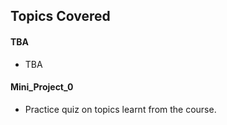 <!-- Revision Section Starts -->
## Topics Covered
#### TBA
* TBA

#### Mini_Project_0
* Practice quiz on topics learnt from the course.

<!-- Revision Section Ends -->